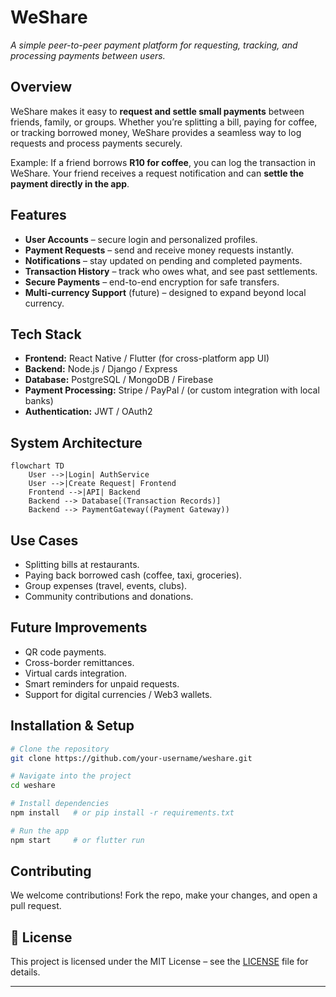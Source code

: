 # WeShare

*A simple peer-to-peer payment platform for requesting, tracking, and processing payments between users.*

##  Overview

WeShare makes it easy to **request and settle small payments** between friends, family, or groups. Whether you’re splitting a bill, paying for coffee, or tracking borrowed money, WeShare provides a seamless way to log requests and process payments securely.

Example:
If a friend borrows **R10 for coffee**, you can log the transaction in WeShare. Your friend receives a request notification and can **settle the payment directly in the app**.

##  Features

*  **User Accounts** – secure login and personalized profiles.
*  **Payment Requests** – send and receive money requests instantly.
*  **Notifications** – stay updated on pending and completed payments.
*  **Transaction History** – track who owes what, and see past settlements.
*  **Secure Payments** – end-to-end encryption for safe transfers.
*  **Multi-currency Support** (future) – designed to expand beyond local currency.

## Tech Stack

* **Frontend:** React Native / Flutter (for cross-platform app UI)
* **Backend:** Node.js / Django / Express
* **Database:** PostgreSQL / MongoDB / Firebase
* **Payment Processing:** Stripe / PayPal / (or custom integration with local banks)
* **Authentication:** JWT / OAuth2


## System Architecture

```mermaid
flowchart TD
    User -->|Login| AuthService
    User -->|Create Request| Frontend
    Frontend -->|API| Backend
    Backend --> Database[(Transaction Records)]
    Backend --> PaymentGateway((Payment Gateway))
```

##  Use Cases

* Splitting bills at restaurants.
* Paying back borrowed cash (coffee, taxi, groceries).
* Group expenses (travel, events, clubs).
* Community contributions and donations.

##  Future Improvements

*  QR code payments.
*  Cross-border remittances.
*  Virtual cards integration.
*  Smart reminders for unpaid requests.
*  Support for digital currencies / Web3 wallets.

## Installation & Setup

```bash
# Clone the repository
git clone https://github.com/your-username/weshare.git

# Navigate into the project
cd weshare

# Install dependencies
npm install   # or pip install -r requirements.txt

# Run the app
npm start     # or flutter run
```

## Contributing

We welcome contributions! Fork the repo, make your changes, and open a pull request.

## 📜 License

This project is licensed under the MIT License – see the [LICENSE](LICENSE) file for details.

---
